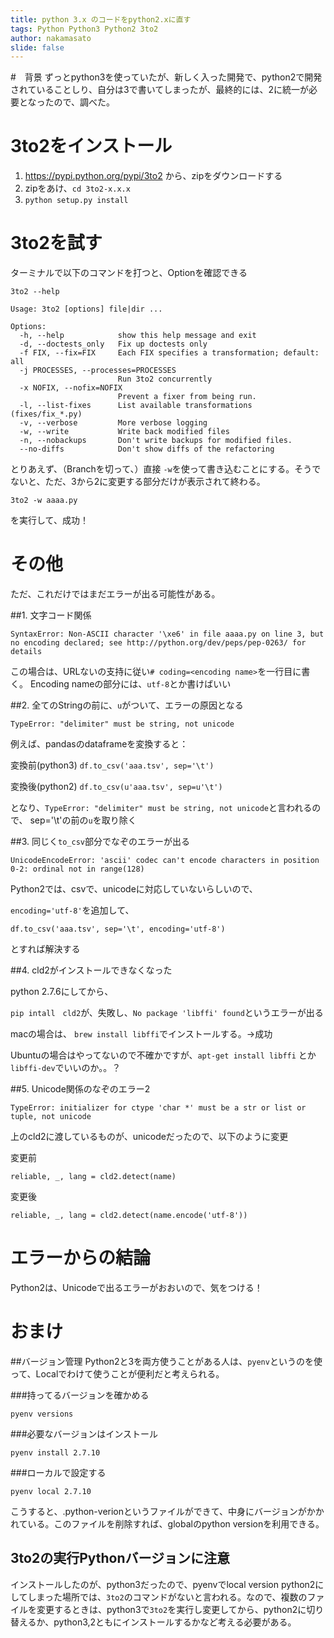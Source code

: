 ```yaml
---
title: python 3.x のコードをpython2.xに直す
tags: Python Python3 Python2 3to2
author: nakamasato
slide: false
---
```

#　背景
ずっとpython3を使っていたが、新しく入った開発で、python2で開発されていることしり、自分は3で書いてしまったが、最終的には、2に統一が必要となったので、調べた。

# 3to2をインストール

1. https://pypi.python.org/pypi/3to2 から、zipをダウンロードする
2. zipをあけ、`cd 3to2-x.x.x`
3. `python setup.py install`

# 3to2を試す
ターミナルで以下のコマンドを打つと、Optionを確認できる

```
3to2 --help
```

```
Usage: 3to2 [options] file|dir ...

Options:
  -h, --help            show this help message and exit
  -d, --doctests_only   Fix up doctests only
  -f FIX, --fix=FIX     Each FIX specifies a transformation; default: all
  -j PROCESSES, --processes=PROCESSES
                        Run 3to2 concurrently
  -x NOFIX, --nofix=NOFIX
                        Prevent a fixer from being run.
  -l, --list-fixes      List available transformations (fixes/fix_*.py)
  -v, --verbose         More verbose logging
  -w, --write           Write back modified files
  -n, --nobackups       Don't write backups for modified files.
  --no-diffs            Don't show diffs of the refactoring
```

とりあえず、（Branchを切って、）直接 `-w`を使って書き込むことにする。そうでないと、ただ、3から2に変更する部分だけが表示されて終わる。

```3to2 -w aaaa.py ```

を実行して、成功！

# その他

ただ、これだけではまだエラーが出る可能性がある。

##1. 文字コード関係

```
SyntaxError: Non-ASCII character '\xe6' in file aaaa.py on line 3, but no encoding declared; see http://python.org/dev/peps/pep-0263/ for details
```
この場合は、URLないの支持に従い`# coding=<encoding name>`を一行目に書く。
Encoding nameの部分には、`utf-8`とか書けばいい

##2. 全てのStringの前に、`u`がついて、エラーの原因となる
```
TypeError: "delimiter" must be string, not unicode
```

例えば、pandasのdataframeを変換すると：


変換前(python3)
`df.to_csv('aaa.tsv', sep='\t')`

変換後(python2)
`df.to_csv(u'aaa.tsv', sep=u'\t')`

となり、`TypeError: "delimiter" must be string, not unicode`と言われるので、
sep='\t'の前の`u`を取り除く

##3. 同じく`to_csv`部分でなぞのエラーが出る
```
UnicodeEncodeError: 'ascii' codec can't encode characters in position 0-2: ordinal not in range(128)
```
Python2では、csvで、unicodeに対応していないらしいので、

`encoding='utf-8'`を追加して、

```
df.to_csv('aaa.tsv', sep='\t', encoding='utf-8')
```

とすれば解決する

##4. cld2がインストールできなくなった

python 2.7.6にしてから、

`pip intall　cld2`が、失敗し、`No package 'libffi' found`というエラーが出る

macの場合は、
`brew install libffi`でインストールする。→成功

Ubuntuの場合はやってないので不確かですが、`apt-get install libffi` とか`libffi-dev`でいいのか。。？

##5. Unicode関係のなぞのエラー2

```
TypeError: initializer for ctype 'char *' must be a str or list or tuple, not unicode
```
上のcld2に渡しているものが、unicodeだったので、以下のように変更

変更前
```
reliable, _, lang = cld2.detect(name)
```

変更後
```
reliable, _, lang = cld2.detect(name.encode('utf-8'))
```


# エラーからの結論

Python2は、Unicodeで出るエラーがおおいので、気をつける！


# おまけ

##バージョン管理
Python2と3を両方使うことがある人は、`pyenv`というのを使って、Localでわけて使うことが便利だと考えられる。

###持ってるバージョンを確かめる
```
pyenv versions
```

###必要なバージョンはインストール
```
pyenv install 2.7.10
```

###ローカルで設定する
```
pyenv local 2.7.10
```

こうすると、.python-verionというファイルができて、中身にバージョンがかかれている。このファイルを削除すれば、globalのpython versionを利用できる。


## 3to2の実行Pythonバージョンに注意
インストールしたのが、python3だったので、pyenvでlocal version python2にしてしまった場所では、`3to2`のコマンドがないと言われる。なので、複数のファイルを変更するときは、python3で`3to2`を実行し変更してから、python2に切り替えるか、python3,2ともにインストールするかなど考える必要がある。

